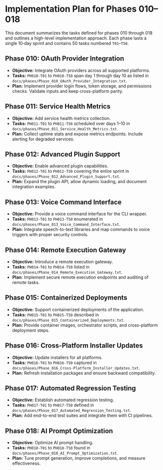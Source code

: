 # Implementation Plan for Phases 010–018

This document summarizes the tasks defined for phases 010 through 018 and outlines a high-level implementation approach. Each phase lasts a single 10‑day sprint and contains 50 tasks numbered `T01`–`T50`.

## Phase 010: OAuth Provider Integration
- **Objective:** Integrate OAuth providers across all supported platforms.
- **Tasks:** `PH010-T01` to `PH010-T50` span day 1 through day 10 as listed in `docs/phases/Phase_010_OAuth_Provider_Integration.txt`.
- **Plan:** Implement provider login flows, token storage, and permissions checks. Validate inputs and keep cross-platform parity.

## Phase 011: Service Health Metrics
- **Objective:** Add service health metrics collection.
- **Tasks:** `PH011-T01` to `PH011-T50` scheduled over days 1–10 in `docs/phases/Phase_011_Service_Health_Metrics.txt`.
- **Plan:** Collect uptime stats and expose metrics endpoints. Include alerting for degraded services.

## Phase 012: Advanced Plugin Support
- **Objective:** Enable advanced plugin capabilities.
- **Tasks:** `PH012-T01` to `PH012-T50` covering the entire sprint in `docs/phases/Phase_012_Advanced_Plugin_Support.txt`.
- **Plan:** Expand the plugin API, allow dynamic loading, and document integration examples.

## Phase 013: Voice Command Interface
- **Objective:** Provide a voice command interface for the CLI wrapper.
- **Tasks:** `PH013-T01` to `PH013-T50` enumerated in `docs/phases/Phase_013_Voice_Command_Interface.txt`.
- **Plan:** Integrate speech-to-text libraries and map commands to voice triggers with proper security controls.

## Phase 014: Remote Execution Gateway
- **Objective:** Introduce a remote execution gateway.
- **Tasks:** `PH014-T01` to `PH014-T50` listed in `docs/phases/Phase_014_Remote_Execution_Gateway.txt`.
- **Plan:** Implement secure remote execution endpoints and auditing of remote tasks.

## Phase 015: Containerized Deployments
- **Objective:** Support containerized deployments of the application.
- **Tasks:** `PH015-T01` to `PH015-T50` described in `docs/phases/Phase_015_Containerized_Deployments.txt`.
- **Plan:** Provide container images, orchestrator scripts, and cross-platform deployment steps.

## Phase 016: Cross-Platform Installer Updates
- **Objective:** Update installers for all platforms.
- **Tasks:** `PH016-T01` to `PH016-T50` captured in `docs/phases/Phase_016_Cross-Platform_Installer_Updates.txt`.
- **Plan:** Refresh installation packages and ensure backward compatibility.

## Phase 017: Automated Regression Testing
- **Objective:** Establish automated regression testing.
- **Tasks:** `PH017-T01` to `PH017-T50` defined in `docs/phases/Phase_017_Automated_Regression_Testing.txt`.
- **Plan:** Add end-to-end test suites and integrate them with CI pipelines.

## Phase 018: AI Prompt Optimization
- **Objective:** Optimize AI prompt handling.
- **Tasks:** `PH018-T01` to `PH018-T50` found in `docs/phases/Phase_018_AI_Prompt_Optimization.txt`.
- **Plan:** Tune prompt generation, improve completions, and measure effectiveness.

